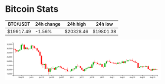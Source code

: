 # Bitcoin Stats

BTC/USDT|24h change|24h high|24h low|
|---|---|---|---|
|$19917.49|-1.56%|$20328.46|$19801.38|

<img src="./chart.svg">
